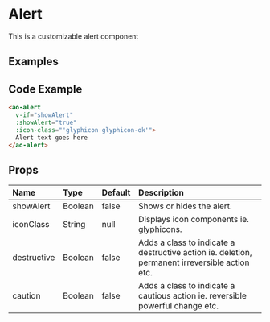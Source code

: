 # Alert

This is a customizable alert component

## Examples

<Doc-Alert/>

## Code Example
```html
<ao-alert
  v-if="showAlert"
  :showAlert="true"
  :icon-class="'glyphicon glyphicon-ok'">
  Alert text goes here
</ao-alert>
```

## Props

| Name         | Type     | Default | Description                                                           |
|:-------------|:---------|:---------|:----------------------------------------------------------------------|
| showAlert | Boolean | false | Shows or hides the alert. |
| iconClass | String | null | Displays icon components ie. glyphicons. |
| destructive | Boolean | false | Adds a class to indicate a destructive action ie. deletion, permanent irreversible action etc. |
| caution | Boolean | false | Adds a class to indicate a cautious action ie. reversible powerful change etc. |
